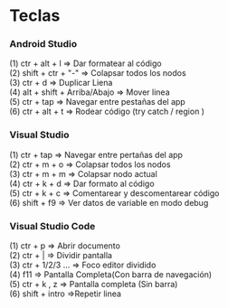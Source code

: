# Teclas 

### **Android Studio**

(1) ctr + alt + l               => Dar formatear al código <br>
(2) shift  + ctr + "-"          => Colapsar todos los nodos  <br>
(3) ctr + d                     => Duplicar Liena <br>
(4) alt + shift + Arriba/Abajo  => Mover linea <br>
(5) ctr + tap                   => Navegar entre pestañas del app <br>
(6) ctr + alt + t               => Rodear código (try catch / region ) 


### **Visual Studio**

(1) ctr + tap   => Navegar entre pertañas del app <br>
(2) ctr + m + o => Colapsar todos los nodos  <br>
(3) ctr + m + m => Colapsar nodo actual <br>
(4) ctr + k + d => Dar formato al código  <br>
(5) ctr + k + c => Comentarear y descomentarear código <br>
(6) shift + f9  => Ver datos de variable en modo debug 

### **Visual Studio Code**

(1) ctr + p         => Abrir documento <br>
(2) ctr + |         => Dividir pantalla <br>
(3) ctr + 1/2/3 ... => Foco editor dividido <br>
(4) f11             => Pantalla Completa(Con barra de navegación) <br>
(5) ctr + k , z     => Pantalla completa (Sin barra) <br>
(6) shift + intro   =>Repetir linea  






